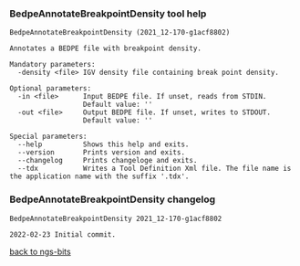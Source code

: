### BedpeAnnotateBreakpointDensity tool help
	BedpeAnnotateBreakpointDensity (2021_12-170-g1acf8802)
	
	Annotates a BEDPE file with breakpoint density.
	
	Mandatory parameters:
	  -density <file> IGV density file containing break point density.
	
	Optional parameters:
	  -in <file>      Input BEDPE file. If unset, reads from STDIN.
	                  Default value: ''
	  -out <file>     Output BEDPE file. If unset, writes to STDOUT.
	                  Default value: ''
	
	Special parameters:
	  --help          Shows this help and exits.
	  --version       Prints version and exits.
	  --changelog     Prints changeloge and exits.
	  --tdx           Writes a Tool Definition Xml file. The file name is the application name with the suffix '.tdx'.
	
### BedpeAnnotateBreakpointDensity changelog
	BedpeAnnotateBreakpointDensity 2021_12-170-g1acf8802
	
	2022-02-23 Initial commit.
[back to ngs-bits](https://github.com/imgag/ngs-bits)